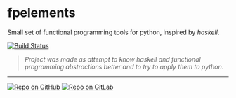 # fpelements

Small set of functional programming tools for python, inspired by _haskell_.

[![Build Status](https://travis-ci.org/0xck/fpelements.svg?branch=master)](https://travis-ci.org/0xck/fpelements)


> _Project was made as attempt to know haskell and functional programming abstractions better and to try to apply them to python._

---
[![Repo on GitHub](https://img.shields.io/badge/repo-GitHub-3D76C2.svg)](https://github.com/0xck/fpelements)
[![Repo on GitLab](https://img.shields.io/badge/repo-GitLab-6C488A.svg)](https://gitlab.com/0xck/fpelements)

